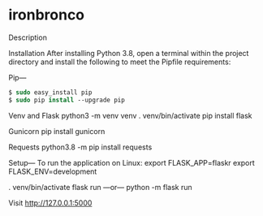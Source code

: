 # ironbronco

Description

Installation
After installing Python 3.8, open a terminal within the project directory and install the following to meet the Pipfile requirements:

Pip—
```csh
$ sudo easy_install pip
$ sudo pip install --upgrade pip
```

Venv and Flask
python3 -m venv venv
. venv/bin/activate
pip install flask

Gunicorn
pip install gunicorn

Requests
python3.8 -m pip install requests

Setup—
To run the application on Linux:
export FLASK_APP=flaskr
export FLASK_ENV=development

. venv/bin/activate
flask run —or— python -m flask run

Visit http://127.0.0.1:5000
